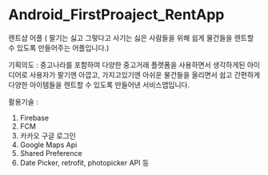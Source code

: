 # Android_FirstProaject_RentApp
렌트샵 어플 ( 팔기는 싫고 그렇다고 사기는 싫은 사람들을 위해 쉽게 물건들을 렌트할 수 있도록 만들어주는 어플입니다.)

기획의도 : 중고나라를 포함하여 다양한 중고거래 플랫폼을 사용하면서 생각하게된 아이디어로 사용자가 팔기엔 아깝고, 가지고있기엔 아쉬운 물건들을 올리면서 쉽고 간편하게 다양한 아이템들을 렌트할 수 있도록 만들어낸 서비스앱입니다. 

활용기술 : 
1. Firebase 
2. FCM
3. 카카오 구글 로그인
4. Google Maps Api
5. Shared Preference 
6. Date Picker, retrofit, photopicker API 등 





